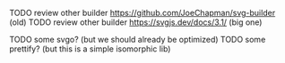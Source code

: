 
TODO review other builder https://github.com/JoeChapman/svg-builder (old)
TODO review other builder https://svgjs.dev/docs/3.1/ (big one)

TODO some svgo? (but we should already be optimized)
TODO some prettify? (but this is a simple isomorphic lib)
